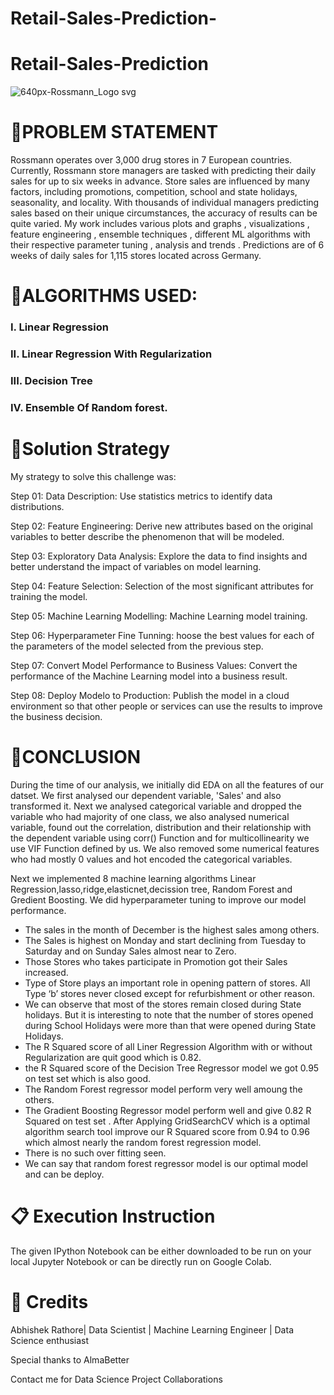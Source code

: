 # Retail-Sales-Prediction-
# Retail-Sales-Prediction
![640px-Rossmann_Logo svg](https://user-images.githubusercontent.com/104754645/174442537-0a299233-58b6-4ebf-9208-a62f5a7d82c5.png)
# 📖PROBLEM STATEMENT
Rossmann operates over 3,000 drug stores in 7 European countries. Currently, Rossmann store managers are tasked with predicting their daily sales for up to six weeks in advance. Store sales are influenced by many factors, including promotions, competition, school and state holidays, seasonality, and locality. With thousands of individual managers predicting sales based on their unique circumstances, the accuracy of results can be quite varied. My work includes various plots and graphs , visualizations , feature engineering , ensemble techniques , different ML algorithms with their respective parameter tuning , analysis and trends . Predictions are of 6 weeks of daily sales for 1,115 stores located across Germany.
# 📖ALGORITHMS USED:
### I. Linear Regression
### II. Linear Regression With Regularization
### III. Decision Tree
### IV. Ensemble Of Random forest.


# 📖Solution Strategy
My strategy to solve this challenge was:

Step 01: Data Description: Use statistics metrics to identify data distributions.

Step 02: Feature Engineering: Derive new attributes based on the original variables to better describe the phenomenon that will be modeled.

Step 03: Exploratory Data Analysis: Explore the data to find insights and better understand the impact of variables on model learning.

Step 04: Feature Selection: Selection of the most significant attributes for training the model.

Step 05: Machine Learning Modelling: Machine Learning model training.

Step 06: Hyperparameter Fine Tunning: hoose the best values for each of the parameters of the model selected from the previous step.

Step 07: Convert Model Performance to Business Values: Convert the performance of the Machine Learning model into a business result.

Step 08: Deploy Modelo to Production: Publish the model in a cloud environment so that other people or services can use the results to improve the business decision.
# 📖CONCLUSION
During the time of our analysis, we initially did EDA on all the features of our datset. We first analysed our dependent variable, 'Sales' and also transformed it. Next we analysed categorical variable and dropped the variable who had majority of one class, we also analysed numerical variable, found out the correlation, distribution and their relationship with the dependent variable using corr() Function and for multicollinearity we use VIF Function defined by us. We also removed some numerical features who had mostly 0 values and hot encoded the categorical variables.

Next we implemented 8 machine learning algorithms Linear Regression,lasso,ridge,elasticnet,decission tree, Random Forest and Gredient Boosting. We did hyperparameter tuning to improve our model performance.

* The sales in the month of December is the highest sales among others.
* The Sales is highest on Monday and start declining from Tuesday to Saturday and on Sunday Sales almost near to Zero.
* Those Stores who takes participate in Promotion got their Sales increased.
* Type of Store plays an important role in opening pattern of stores. All Type ‘b’ stores never closed except for refurbishment or other reason.
* We can observe that most of the stores remain closed during State holidays. But it is interesting to note that the number of stores opened during School Holidays were more than that were opened during State Holidays.
* The R Squared score of all Liner Regression Algorithm with or without Regularization are quit good which is 0.82.
* the R Squared score of the Decision Tree Regressor model we got 0.95 on test set which is also good.
* The Random Forest regressor model perform very well amoung the others.
* The Gradient Boosting Regressor model perform well and give 0.82 R Squared on test set . After Applying GridSearchCV which is a optimal algorithm search tool improve our R Squared score from 0.94 to 0.96 which almost nearly the random forest regression model.
* There is no such over fitting seen.
* We can say that random forest regressor model is our optimal model and can be deploy.
# 📋 Execution Instruction
The given IPython Notebook can be either downloaded to be run on your local Jupyter Notebook or can be directly run on Google Colab.

# 📜 Credits
 Abhishek Rathore| Data Scientist | Machine Learning Engineer | Data Science enthusiast

Special thanks to AlmaBetter

Contact me for Data Science Project Collaborations



